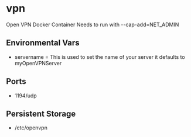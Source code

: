 # vpn
Open VPN Docker Container
Needs to run with --cap-add=NET_ADMIN
## Environmental Vars
* servername = This is used to set the name of your server it defaults to myOpenVPNServer
## Ports
* 1194/udp
## Persistent Storage 
* /etc/openvpn
